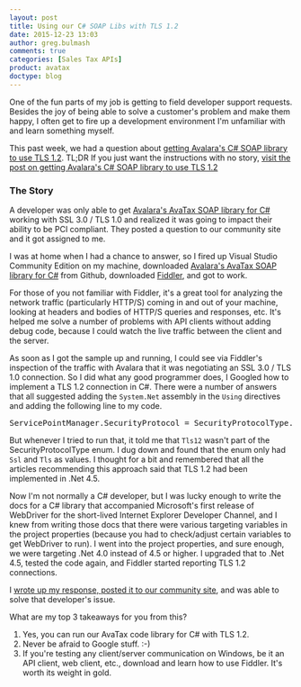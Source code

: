```yaml
---
layout: post
title: Using our C# SOAP Libs with TLS 1.2
date: 2015-12-23 13:03
author: greg.bulmash
comments: true
categories: [Sales Tax APIs]
product: avatax
doctype: blog
---
```

One of the fun parts of my job is getting to field developer support requests. Besides the joy of being able to solve a customer's problem and make them happy, I often get to fire up a development environment I'm unfamiliar with and learn something myself.

This past week, we had a question about <a href="https://community.avalara.com/avalara/topics/it-seems-that-avalara-avatax-adapter-dll-cant-use-tls-1-2-protocol-and-that-affects-our-pci-compliance">getting Avalara's C# SOAP library to use TLS 1.2</a>. TL;DR If you just want the instructions with no story, <a href="https://community.avalara.com/avalara/topics/it-seems-that-avalara-avatax-adapter-dll-cant-use-tls-1-2-protocol-and-that-affects-our-pci-compliance">visit the post on getting Avalara's C# SOAP library to use TLS 1.2</a> 

<h3>The Story</h3>

A developer was only able to get <a href="https://github.com/avadev/AvaTax-Calc-SOAP-csharp">Avalara's AvaTax SOAP library for C#</a> working with SSL 3.0 / TLS 1.0 and realized it was going to impact their ability to be PCI compliant. They posted a question to our community site and it got assigned to me.

I was at home when I had a chance to answer, so I fired up Visual Studio Community Edition on my machine, downloaded <a href="https://github.com/avadev/AvaTax-Calc-SOAP-csharp">Avalara's AvaTax SOAP library for C#</a> from Github, downloaded <a href="http://www.telerik.com/download/fiddler">Fiddler</a>, and got to work.

For those of you not familiar with Fiddler, it's a great tool for analyzing the network traffic (particularly HTTP/S) coming in and out of your machine, looking at headers and bodies of HTTP/S queries and responses, etc. It's helped me solve a number of problems with API clients without adding debug code, because I could watch the live traffic between the client and the server.

As soon as I got the sample up and running, I could see via Fiddler's inspection of the traffic with Avalara that it was negotiating an SSL 3.0 / TLS 1.0 connection. So I did what any good programmer does, I Googled how to implement a TLS 1.2 connection in C#. There were a number of answers that all suggested adding the <code>System.Net</code> assembly in the <code>Using</code> directives and adding the following line to my code.

<pre>ServicePointManager.SecurityProtocol = SecurityProtocolType.Tls12;</pre>

But whenever I tried to run that, it told me that <code>Tls12</code> wasn't part of the SecurityProtocolType enum. I dug down and found that the enum only had <code>Ssl</code> and <code>Tls</code> as values. I thought for a bit and remembered that all the articles recommending this approach said that TLS 1.2 had been implemented in .Net 4.5.

Now I'm not normally a C# developer, but I was lucky enough to write the docs for a C# library that accompanied Microsoft's first release of WebDriver for the short-lived Internet Explorer Developer Channel, and I knew from writing those docs that there were various targeting variables in the project properties (because you had to check/adjust certain variables to get WebDriver to run). I went into the project properties, and sure enough, we were targeting .Net 4.0 instead of 4.5 or higher. I upgraded that to .Net 4.5, tested the code again, and Fiddler started reporting TLS 1.2 connections.

I <a href="https://community.avalara.com/avalara/topics/it-seems-that-avalara-avatax-adapter-dll-cant-use-tls-1-2-protocol-and-that-affects-our-pci-compliance">wrote up my response, posted it to our community site</a>, and was able to solve that developer's issue.

What are my top 3 takeaways for you from this?

<ol>
<li> Yes, you can run our AvaTax code library for C# with TLS 1.2.</li>
<li> Never be afraid to Google stuff. :-)</li>
<li> If you're testing any client/server communication on Windows, be it an API client, web client, etc., download and learn how to use Fiddler. It's worth its weight in gold.</li>
</ol>
